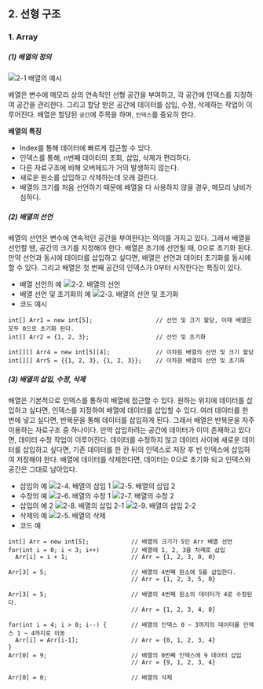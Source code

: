 ## 2. 선형 구조
### 1. Array

##### (1) 배열의 정의
![2-1  배열의 예시](https://user-images.githubusercontent.com/56579239/163790062-09123ae4-dde6-401a-88e6-e9c38ea6b893.png)

배열은 변수에 메모리 상의 연속적인 선형 공간을 부여하고, 각 공간에 인덱스를 지정하여 공간을 관리한다. 그리고 할당 받은 공간에 데이터를 삽입, 수정, 삭제하는 작업이 이루어진다. 배열은 할당된 `공간`에 주목을 하며, `인덱스`를 중요히 한다.

**배열의 특징**
- Index를 통해 데이터에 빠르게 접근할 수 있다.
- 인덱스를 통해, n번째 데이터의 조회, 삽입, 삭제가 편리하다.
- 다른 자료구조에 비해 오버헤드가 거의 발생하지 않는다.
- 새로운 원소를 삽입하고 삭제하는데 오래 걸린다.
- 배열의 크기를 처음 선언하기 때문에 배열을 다 사용하지 않을 경우, 메모리 낭비가 심하다.
  
##### (2) 배열의 선언
배열의 선언은 변수에 연속적인 공간을 부여한다는 의미를 가지고 있다. 그래서 배열을 선언할 땐, 공간의 크기를 지정해야 한다. 배열은 초기에 선언될 때, 0으로 초기화 된다. 만약 선언과 동시에 데이터를 삽입하고 싶다면, 배열은 선언과 데이터 초기화를 동시에 할 수 있다. 그리고 배열은 첫 번째 공간의 인덱스가 0부터 시작한다는 특징이 있다.

- 배열 선언의 예
![2-2. 배열의 선언]()
- 배열 선언 및 초기화의 예
![2-3. 배열의 선언 및 초기화]()
- 코드 예시
```
int[] Arr1 = new int[5];                  // 선언 및 크기 할당, 이때 배열은 모두 0으로 초기화 된다.
int[] Arr2 = {1, 2, 3};                   // 선언 및 초기화

int[][] Arr4 = new int[5][4];             // 이차원 배열의 선언 및 크기 할당
int[][] Arr5 = {{1, 2, 3}, {1, 2, 3}};    // 이차원 배열의 선언 및 초기화
```

##### (3) 배열의 삽입, 수정, 삭제
배열은 기본적으로 인덱스를 통하여 배열에 접근할 수 있다. 원하는 위치에 데이터를 삽입하고 싶다면, 인덱스를 지정하여 배열에 데이터를 삽입할 수 있다. 여러 데이터를 한 번에 넣고 싶다면, 반복문을 통해 데이터를 삽입하게 된다. 그래서 배열은 반복문을 자주 이용하는 자료구조 중 하나이다.
만약 삽입하려는 공간에 데이터가 이미 존재하고 있다면, 데이터 수정 작업이 이루어진다. 데이터를 수정하지 않고 데이터 사이에 새로운 데이터를 삽입하고 싶다면, 기존 데이터를 한 칸 뒤의 인덱스로 저장 후 빈 인덱스에 삽입하여 저장해야 한다.
배열에 데이터를 삭제한다면, 데이터는 0으로 초기화 되고 인덱스와 공간은 그대로 남아있다.

- 삽입의 예
![2-4. 배열의 삽입 1]()
![2-5. 배열의 삽입 2]()
- 수정의 예
![2-6. 배열의 수정 1]()
![2-7. 배열의 수정 2]()
- 삽입의 예 2
![2-8. 배열의 삽입 2-1]()
![2-9. 배열의 삽입 2-2]()
- 삭제의 예
![2-5. 배열의 삭제]()
- 코드 예
```
int[] Arr = new int[5];            // 배열의 크기가 5인 Arr 배열 선언
for(int i = 0; i < 3; i++)         // 배열에 1, 2, 3을 차례로 삽입
  Arr[i] = i + 1;                  // Arr = {1, 2, 3, 0, 0}

Arr[3] = 5;                        // 배열의 4번째 원소에 5를 삽입한다.
                                   // Arr = {1, 2, 3, 5, 0}

Arr[3] = 5;                        // 배열의 4번째 원소의 데이터가 4로 수정된다.
                                   // Arr = {1, 2, 3, 4, 0}

for(int i = 4; i > 0; i--) {       // 배열의 인덱스 0 ~ 3까지의 데이터를 인덱스 1 ~ 4까지로 이동
  Arr[i] = Arr[i-1];               // Arr = {0, 1, 2, 3, 4}
}
Arr[0] = 9;                        // 배열의 0번째 인덱스에 9 데이터 삽입
                                   // Arr = {9, 1, 2, 3, 4}

Arr[0] = 0;                        // 배열의 삭제 
```


